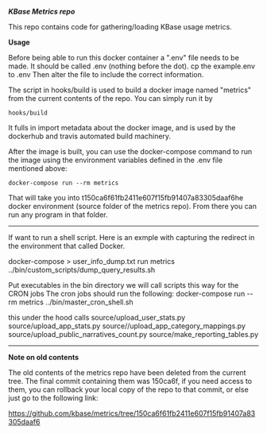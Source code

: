 ***KBase Metrics repo***

This repo contains code for gathering/loading KBase usage metrics.

**Usage**

Before being able to run this docker container
a ".env" file needs to be made. It should be called .env (nothing before the dot).
cp the example.env to .env
Then alter the file to include the correct information.

The script in hooks/build is used to build a docker image named "metrics" from the current contents of the repo. You can simply run it by
~~~
hooks/build
~~~
It fulls in import metadata about the docker image, and is used by the dockerhub and travis automated build machinery.

After the image is built, you can use the docker-compose command to run the image using the environment variables defined in the .env file mentioned above:

~~~
docker-compose run --rm metrics
~~~

That will take you into t150ca6f61fb2411e607f15fb91407a83305daaf6he docker environment (source folder of the metrics repo).
From there you can run any program in that folder.


------------------

If want to run a shell script. Here is an exmple with capturing the redirect in the environment that called Docker.

docker-compose > user_info_dump.txt run metrics ../bin/custom_scripts/dump_query_results.sh

Put executables in the bin directory we will call scripts this way for the CRON jobs
The cron jobs should run the following:
docker-compose run --rm metrics ../bin/master_cron_shell.sh

this under the hood calls
source/upload_user_stats.py
source/upload_app_stats.py
source//upload_app_category_mappings.py
source/upload_public_narratives_count.py
source/make_reporting_tables.py



--------------------
**Note on old contents**

The old contents of the metrics repo have been deleted from the current tree. The final commit containing
them was 150ca6f, if you need access to them, you can rollback your local copy of the repo to that commit,
or else just go to the following link:
   
   https://github.com/kbase/metrics/tree/150ca6f61fb2411e607f15fb91407a83305daaf6